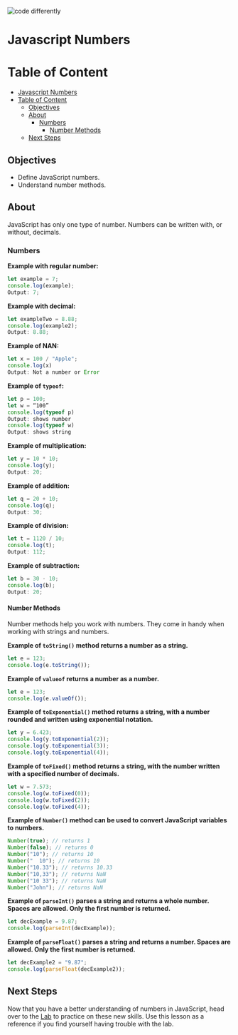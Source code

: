 ![code differently](https://user-images.githubusercontent.com/54545904/91590200-f82ec600-e928-11ea-9433-eea450388abf.png)

# Javascript Numbers

# Table of Content

- [Javascript Numbers](#javascript-numbers)
- [Table of Content](#table-of-content)
  - [Objectives](#objectives)
  - [About](#about)
    - [Numbers](#numbers)
      - [Number Methods](#number-methods)
  - [Next Steps](#next-steps)

## Objectives

- Define JavaScript numbers.
- Understand number methods.

## About

JavaScript has only one type of number. Numbers can be written with, or without, decimals.

### Numbers

**Example with regular number:**

```js
let example = 7;
console.log(example);
Output: 7;
```

**Example with decimal:**

```js
let exampleTwo = 8.88;
console.log(example2);
Output: 8.88;
```

**Example of NAN:**

```js
let x = 100 / "Apple";
console.log(x)
Output: Not a number or Error
```

**Example of `typeof`:**

```js
let p = 100;
let w = “100”
console.log(typeof p)
Output: shows number
console.log(typeof w)
Output: shows string
```

**Example of multiplication:**

```js
let y = 10 * 10;
console.log(y);
Output: 20;
```

**Example of addition:**

```js
let q = 20 + 10;
console.log(q);
Output: 30;
```

**Example of division:**

```js
let t = 1120 / 10;
console.log(t);
Output: 112;
```

**Example of subtraction:**

```js
let b = 30 - 10;
console.log(b);
Output: 20;
```

#### Number Methods

Number methods help you work with numbers. They come in handy when working with strings and numbers.

**Example of `toString()` method returns a number as a string.**

```js
let e = 123;
console.log(e.toString());
```

**Example of `valueof` returns a number as a number.**

```js
let e = 123;
console.log(e.valueOf());
```

**Example of `toExponential()` method returns a string, with a number rounded and written using exponential notation.**

```js
let y = 6.423;
console.log(y.toExponential(2));
console.log(y.toExponential(3));
console.log(y.toExponential(4));
```

**Example of `toFixed()` method returns a string, with the number written with a specified number of decimals.**

```js
let w = 7.573;
console.log(w.toFixed(0));
console.log(w.toFixed(2));
console.log(w.toFixed(4));
```

**Example of `Number()` method can be used to convert JavaScript variables to numbers.**

```js
Number(true); // returns 1
Number(false); // returns 0
Number("10"); // returns 10
Number("  10"); // returns 10
Number("10.33"); // returns 10.33
Number("10,33"); // returns NaN
Number("10 33"); // returns NaN
Number("John"); // returns NaN
```

**Example of `parseInt()` parses a string and returns a whole number. Spaces are allowed. Only the first number is returned.**

```js
let decExample = 9.87;
console.log(parseInt(decExample));
```

**Example of `parseFloat()` parses a string and returns a number. Spaces are allowed. Only the first number is returned.**

```js
let decExample2 = "9.87";
console.log(parseFloat(decExample2));
```

## Next Steps

Now that you have a better understanding of numbers in JavaScript, head over to the [Lab](js-numbers-drill.md) to practice on these new skills. Use this lesson as a reference if you find yourself having trouble with the lab.
